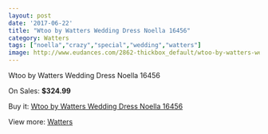 ```yaml
---
layout: post
date: '2017-06-22'
title: "Wtoo by Watters Wedding Dress Noella 16456"
category: Watters
tags: ["noella","crazy","special","wedding","watters"]
image: http://www.eudances.com/2862-thickbox_default/wtoo-by-watters-wedding-dress-noella-16456.jpg
---
```

Wtoo by Watters Wedding Dress Noella 16456

On Sales: **$324.99**
<a href="https://www.eudances.com/en/watters/984-wtoo-by-watters-wedding-dress-noella-16456.html"><amp-img layout="responsive" width="600" height="600" src="//www.eudances.com/2862-thickbox_default/wtoo-by-watters-wedding-dress-noella-16456.jpg" alt="Wtoo by Watters Wedding Dress Noella 16456 0" /></a>
<a href="https://www.eudances.com/en/watters/984-wtoo-by-watters-wedding-dress-noella-16456.html"><amp-img layout="responsive" width="600" height="600" src="//www.eudances.com/2863-thickbox_default/wtoo-by-watters-wedding-dress-noella-16456.jpg" alt="Wtoo by Watters Wedding Dress Noella 16456 1" /></a>

Buy it: [Wtoo by Watters Wedding Dress Noella 16456](https://www.eudances.com/en/watters/984-wtoo-by-watters-wedding-dress-noella-16456.html "Wtoo by Watters Wedding Dress Noella 16456")

View more: [Watters](https://www.eudances.com/en/12-watters "Watters")